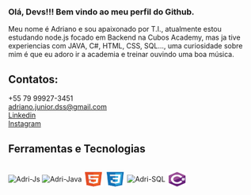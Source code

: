 ### Olá, Devs!!! Bem vindo ao meu perfil do Github.
Meu nome é Adriano e sou apaixonado por T.I., atualmente estou estudando node.js focado em Backend na Cubos Academy, mas ja tive experiencias com JAVA, C#, HTML, CSS, SQL...,
uma curiosidade sobre mim é que eu adoro ir a academia e treinar ouvindo uma boa música. 
## Contatos:
+55 79 99927-3451 <br/>
adriano.junior.dss@gmail.com <br/>
[Linkedin](https://www.linkedin.com/in/adriano-junior-b9251a287/) <br/>
[Instagram](https://www.instagram.com/_adriano.jr/) <br/>
  ## Ferramentas e Tecnologias 
 <div style="display: inline_block"><br>
  <img align="center" alt="Adri-Js" height="30" width="40" src="https://cdn.jsdelivr.net/gh/devicons/devicon/icons/nodejs/nodejs-original.svg">
  <img align="center" alt="Adri-Java" height="30" width="40" src="https://cdn.jsdelivr.net/gh/devicons/devicon/icons/java/java-original.svg">
  <img align="center" alt="Adri-HTML" height="30" width="40" src="https://raw.githubusercontent.com/devicons/devicon/master/icons/html5/html5-original.svg">
  <img align="center" alt="Adri-CSS" height="30" width="40" src="https://raw.githubusercontent.com/devicons/devicon/master/icons/css3/css3-original.svg">
  <img align="center" alt="Adri-SQL" height="30" width="40" src="https://cdn.jsdelivr.net/gh/devicons/devicon/icons/mysql/mysql-original.svg">
  <img align="center" alt="Adri-Csharp" height="30" width="40" src="https://raw.githubusercontent.com/devicons/devicon/master/icons/csharp/csharp-original.svg">
</div>
        
          
          
  
          
                                    

